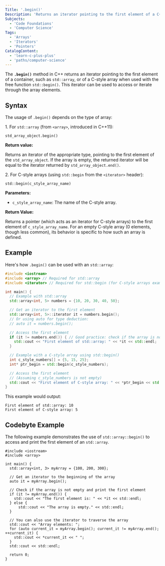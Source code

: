 ```yaml
---
Title: '.begin()'
Description: 'Returns an iterator pointing to the first element of a C++ array or container.'
Subjects:
  - 'Code Foundations'
  - 'Computer Science'
Tags:
  - 'Arrays'
  - 'Iterators'
  - 'Pointers'
CatalogContent:
  - 'learn-c-plus-plus'
  - 'paths/computer-science'
---
```


The **`.begin()`** method in C++ returns an iterator pointing to the first element of a container, such as `std::array`, or of a C-style array when used with the free function `std::begin()`. This iterator can be used to access or iterate through the array elements.

## Syntax

The usage of `.begin()` depends on the type of array:

1\. For `std::array` (from `<array>`, introduced in C++11):

```pseudo
std_array_object.begin()
```

**Return value:** 

Returns an iterator of the appropriate type, pointing to the first element of the `std_array_object`. If the array is empty, the returned iterator will be equal to the iterator returned by `std_array_object.end()`.

2\. For C-style arrays (using `std::begin` from the `<iterator>` header):

```pseudo
std::begin(c_style_array_name)
```

**Parameters:**
  
  - `c_style_array_name`: The name of the C-style array.
      
**Return Value:**

Returns a pointer (which acts as an iterator for C-style arrays) to the first element of `c_style_array_name`. For an empty C-style array (0 elements, though less common), its behavior is specific to how such an array is defined.

## Example

Here's how `.begin()` can be used with an `std::array`:

```cpp
#include <iostream>
#include <array> // Required for std::array
#include <iterator> // Required for std::begin (for C-style arrays example)

int main() {
  // Example with std::array
  std::array<int, 5> numbers = {10, 20, 30, 40, 50};

  // Get an iterator to the first element
  std::array<int, 5>::iterator it = numbers.begin();
  // Or using auto for type deduction:
  // auto it = numbers.begin();

  // Access the first element
  if (it != numbers.end()) { // Good practice: check if the array is not empty
    std::cout << "First element of std::array: " << *it << std::endl;
  }

  // Example with a C-style array using std::begin()
  int c_style_numbers[] = {5, 15, 25};
  int* ptr_begin = std::begin(c_style_numbers);

  // Access the first element
  // (Assuming c_style_numbers is not empty)
  std::cout << "First element of C-style array: " << *ptr_begin << std::endl;
}
```

This example would output:

```shell
First element of std::array: 10
First element of C-style array: 5
```

## Codebyte Example

The following example demonstrates the use of `std::array::begin()` to access and print the first element of an `std::array`.

```codebyte/cpp
#include <iostream>
#include <array>

int main() {
  std::array<int, 3> myArray = {100, 200, 300};

  // Get an iterator to the beginning of the array
  auto it = myArray.begin();

  // Check if the array is not empty and print the first element
  if (it != myArray.end()) {
    std::cout << "The first element is: " << *it << std::endl;
  } else {
      std::cout << "The array is empty." << std::endl;
  }

  // You can also use the iterator to traverse the array
  std::cout << "Array elements: ";
  for (auto current_it = myArray.begin(); current_it != myArray.end(); ++current_it) {
    std::cout << *current_it << " ";
  }
  std::cout << std::endl;

  return 0;
}
```
